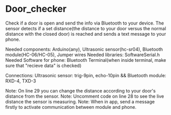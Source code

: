 # Door_checker
Check if a door is open and send the info via Bluetooth to your device. The sensor detects if a set distance(the distance to your door versus the normal distance with the closed door) is reached and sends a text message to your phone.

Needed components: Arduino(any), Ultrasonic sensor(hc-sr04), Bluetooth module(HC-06/HC-05), Jumper wires
Needed libraries: SoftwareSerial.h
Needed Software for phone: Bluetooth Terminal(when inside terminal, make sure that "recieve data" is checked)

Connections: Ultrasonic sensor: trig-9pin, echo-10pin && Bluetooth module: RXD-4, TXD-3

Note: On line 29 you can change the distance according to your door's distance from the sensor.
Note: Uncomment code on line 28 to see the live distance the sensor is measuring.
Note: When in app, send a message firstly to activate communication between module and phone.
